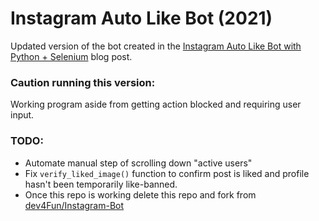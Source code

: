 # Instagram Auto Like Bot (2021)

Updated version of the bot created in the [Instagram Auto Like Bot with Python + Selenium](https://medium.com/@maxAvdyushkin/instagram-auto-like-bot-with-python-selenium-539b21d3212b) blog post.

### Caution running this version:
  Working program aside from getting action blocked and requiring user input.

### TODO: 
- Automate manual step of scrolling down "active users"
- Fix `verify_liked_image()` function to confirm post is liked and profile hasn't been temporarily like-banned.
- Once this repo is working delete this repo and fork from [dev4Fun/Instagram-Bot](https://github.com/dev4Fun/Instagram-Bot) 
